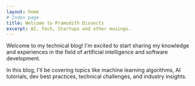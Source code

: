 ```yaml
---
layout: home
# Index page
title: Welcome to Pramodith Dissects
excerpt: AI, Tech, Startups and other musings.
---
```


Welcome to my technical blog! I'm excited to start sharing my knowledge and experiences in the field of artificial intelligence and software development.

In this blog, I'll be covering topics like machine learning algorithms, AI tutorials, dev best practices, technical challenges, and industry insights.